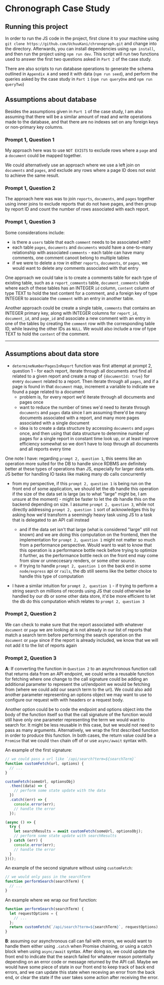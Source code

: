 # Chronograph Case Study

## Running this project

In order to run the JS code in the project, first clone it to your machine using `git clone https://github.com/UchuuKani/chronograph.git` and change into the directory. Afterwards, you can install dependencies using `npm install`, and then run the project using `npm run dev`. This script will run two functions used to answer the first two questions asked in `Part 2` of the case study.

There are also scripts to run database operations to generate the schema outlined in `Appendix A` and seed it with data (`npm run seed`), and perform the queries asked by the case study in `Part 1` (`npm run queryOne` and `npm run queryTwo`)

## Assumptions about database

Besides the assumptions given in `Part 1` of the case study, I am also assuming that there will be a similar amount of read and write operations made to the database, and that there are no indexes set on any foreign keys or non-primary key columns.

### Prompt 1, Question 1

My approach here was to use `NOT EXISTS` to exclude rows where a `page` and a `document` could be mapped together.

We could alternatively use an approach where we use a left join on `documents` and `pages`, and exclude any rows where a page ID does not exist to achieve the same result.

### Prompt 1, Question 2

The approach here was was to join `reports`, `documents`, and `pages` together using inner joins to exclude reports that do not have pages, and then group by report ID and count the number of rows associated with each report.

### Prompt 1, Question 3

Some considerations include:

- is there a `users` table that each `comment` needs to be associated with?
- each table `pages`, `documents` and `documents` would have a one-to-many relationship with associated `comments` - each table can have many comments, one comment canoot belong to multiple tables
- if we were to delete a row in either `reports`, `documents`, or `pages`, we would want to delete any comments associated with that entry

One approach we could take is to create a comments table for each type of existing table, such as a `report_comments` table, `document_comments` table where each of these tables has an INTEGER `id` column, `content` column of type TEXT to hold the text content for a comment, and a foreign key of type INTEGER to associate the `comment` with an entry in another table.

Another approach could be create a single table, `comments` that contains an INTEGER primary key, along with INTEGER columns for `report_id`, `document_id`, and `page_id` and associate a new comment with an entry in one of the tables by creating the `comment` row with the corresponding table ID, while leaving the other IDs as `NULL`. We would also include a row of type TEXT to hold the `content` of the comment.

---

## Assumptions about data store

- `determineNumberPagesInReport` function was first attempt at prompt 2, question 1 - for each report, iterate through all documents and find all related to a given report and create a map of `{documentId: true}` for every `document` related to a report. Then iterate through all `pages`, and if a page is found in that `document` map, increment a variable to indicate we found a page related to a document
  - problem is, for every report we'd iterate through all documents and pages once
  - want to reduce the number of times we'd need to iterate through `documents` and `pages` data since I am assuming there'd be many documents associated with a report, and many more pages associated with a single document
  - idea is to create a data structure by accessing `documents` and `pages` once, and then using that data structure to determine number of pages for a single report in constant time look up, or at least improve efficiency somewhat so we don't have to loop through all documents and all reports every time

One note I have: regarding `prompt 2, question 1`, this seems like an operation more suited for the DB to handle since RDBMS are definitely better at these types of operations than JS, especially for larger data sets. JS better for handling IO tasks like making many db calls concurrently

- from my perspective, if this `prompt 2, question 1` is being run on the front end of some application, we should let the db handle this operation if the size of the data set is large (as to what "large" might be, I am unsure at the moment) - might be faster to let the db handle this on the backend depending on size. I assume `prompt 2, question 3`, while not directly addressing `prompt 2, question 1` sort of acknowledges this by asking how we'd transform a seemingly heavy task using JS to a task that is delegated to an API call instead

  - and if the data set isn't that large (what is considered "large" still not known) and we are doing this computation on the frontend, then the implementation for `prompt 2, question 1` might not matter so much from a performance perspective. Would want to wait to know that this operation is a performance bottle neck before trying to optimize it further, as the performance bottle neck on the front end may come from slow or unneccesary renders, or some other source.
  - if trying to handle `prompt 2, question 1` on the back end in some `node/express` api or `rails`, the db still seems like the better choice to handle this type of computation

- I have a similar intuition for `prompt 2, question 1` - if trying to perform a string search on millions of records using JS that could otherwise be handled by our db or some other data store, it'd be more efficient to let the db do this computation which relates to `prompt 2, question 3`

### Prompt 2, Question 2

We can check to make sure that the report associated with whatever `document` or `page` we are looking at is not already in our list of reports that match a search term before performing the search operation on the `document` or `page` since if the report is already included, we know that we will not add it to the list of reports again

### Prompt 2, Question 3

**A**: If converting the function in `Question 2` to an asynchronous function call that returns data from an API endpoint, we could write a reusable function for fetching where one change to the call signature could be adding an additional parameter to represent the url/endpoint we would be fetching from (where we could add our search term to the url). We could also add another parameter representing an options object we may want to use to configure our request with with headers or a request body.

Another option could be to code the endpoint and options object into the body of the function itself so that the call signature of the function would still have only one parameter representing the term we would want to search for. It might be less reusable in this case, but we would not need to pass as many arguments. Alternatively, we wrap the first described function in order to produce this function. In both cases, the return value could be a `Promise` that we could `then` chain off of or use `async/await` syntax with.

An example of the first signature:

```js
// we could pass a url like `/api/search?term=${searchTerm}`
function customFetch(url, options) {
  // ...
}

customFetch(someUrl, optionsObj)
  .then((data) => {
    // perform some state update with the data
  })
  .catch((err) => {
    console.error(err);
    // handle the error
  });

(async () => {
  try {
    let searchResults = await customFetch(someUrl, optionsObj);
    // perform some state update with searchResults
  } catch (err) {
    console.error(err);
    // handle the error
  }
})();
```

An example of the second signature without using `customFetch`:

```js
// we would only pass in the searchTerm
function performSearch(searchTerm) {
  // ...
}
```

An example where we wrap our first function:

```js
function performSearch(searchTerm) {
  let requestOptions = {
    // ...
  };
  return customFetch(`/api/search?term=${searchTerm}`, requestOptions);
}
```

**B**: assuming our asynchronous call can fail with errors, we would want to handle them either using `.catch` when Promise chaining, or using a catch block when using `async/await` syntax. After doing so, we could update the front end to indicate that the search failed for whatever reason potentially depending on an error code or message returned by the API call. Maybe we would have some piece of state in our front end to keep track of back end errors, and we can update this state when receving an error from the back end, or clear the state if the user takes some action after receiving the error.
